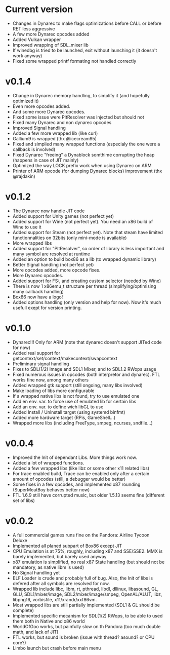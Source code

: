 Current version
======
* Changes in Dynarec to make flags optimizations before CALL or before RET less aggressive
* A few more Dynarec opcodes added
* Added Vulkan wrapper
* Improved wrapping of SDL_mixer lib
* If winedbg is tried to be launched, exit without launching it (it doesn't work anyway)
* Fixed some wrapped printf formating not handled correctly

v0.1.4
======
* Change in Dynarec memory handling, to simplify it (and hopefully optimized it)
* Even more opcodes added.
* And some more Dynarec opcodes.
* Fixed some issue were PltResolver was injected but should not
* Fixed many Dynarec and non dynarec opcodes
* Improved Signal handling
* Added a few more wrapped lib (like curl)
* Gallium9 is wrapped (thx @icecream95)
* Fixed and simplied many wrapped functions (especialy the one were a callback is involved)
* Fixed Dynarec "freeing" a Dynablock somthime corrupting the heap (happens in case of JIT mainly)
* Optimized the way LOCK prefix work when using Dynarec on ARM
* Printer of ARM opcode (for dumping Dynarec blocks) improvement (thx @rajdakin)

v0.1.2
======
* The Dynarec now handle JIT code
* Added support for Unity games (not perfect yet)
* Added support for Wine (not perfect yet). You need an x86 build of Wine to use it
* Added support for Steam (not perfect yet). Note that steam have limited functionnalities on 32bits (only mini-mode is available)
* More wrapped libs
* Added support for "PltResolver", so order of library is less important and many symbol are resolved at runtime
* Added an option to build box86 as a lib (to wrapped dynamic library)
* Better Signal handling (not perfect yet)
* More opcodes added, more opcode fixes.
* More Dynarec opcodes.
* Added support for FS:, and creating custom selector (needed by Wine)
* There is now 1 x86emu_t structure per thread (simplifying/optimising many callback handling)
* Box86 now have a logo!
* Added options handling (only version and help for now). Now it's much usefull exept for version printing.


v0.1.0
=======
* Dynarec!!! Only for ARM (note that dynarec doesn't support JITed code for now)
* Added real support for getcontext/set/context/makecontext/swapcontext
* Preliminary signal handling
* Fixes to SDL(1/2) Image and SDL1 Mixer, and to SDL1.2 RWops usage
* Fixed numerous issues in opcodes (both interpretor and dynarec). FTL works fine now, among many others
* Added wrapped gtk support (still ongoing, many libs involved)
* Make loading of libs more configurable
* If a wrapped native libs is not found, try to use emulated one
* Add en env. var. to force use of emulated lib for certain libs
* Add an env. var. to define wich libGL to use
* Added Install / Uninstall target (using systemd binfmt)
* Added more hardware target (RPis, GameShell...)
* Wrapped more libs (including FreeType, smpeg, ncurses, sndfile...)

v0.0.4
=======
* Improved the Init of dependant Libs. More things work now.
* Added a lot of wrapped functions.
* Added a few wrapped libs (like libz or some other x11 related libs)
* For trace enabled build, Trace can be enabled only after a certain amount of opcodes (still, a debugger would be better)
* Some fixes in a few opcodes, and implemented x87 rounding (SuperMeatBoy behaves better now)
* FTL 1.6.9 still have corrupted music, but older 1.5.13 seems fine (different set of libs)

v0.0.2
=======
* A full commercial games runs fine on the Pandora: Airline Tycoon Deluxe
* Implemented all planed subpart of Box86 except JIT
* CPU Emulation is at 75%, roughly, including x87 and SSE/SSE2. MMX is barely implemented, but barely used anyway
* x87 emulation is simplified, no real x87 State handling (but should not be mandatory, as native libm is used)
* No Signal handling yet
* ELF Loader is crude and probably full of bug. Also, the Init of libs is defered after all symbols are resolved for now.
* Wrapped lib include libc, libm, rt, pthread, libdl, dllinux, libasound, GL, GLU, SDL1/mixer/image, SDL2/mixer/image/smpeg, OpenAL/ALUT, libz, libpng16, vorbisfile, x11/xrandr/xxf86vm.
* Most wrapped libs are still partially implemented (SDL1 & GL should be complete)
* Implemented specific mecanism for SDL(1/2) RWops, to be able to used them both in Native and x86 world
* WorldOfGoo works, but painfully slow on th Pandora (too much double math, and lack of JIT)
* FTL works, but sound is broken (issue with thread? asound? or CPU core?)
* Limbo launch but crash before main menu

